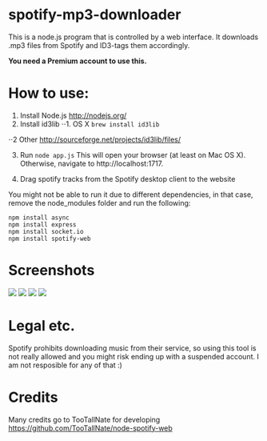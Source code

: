 spotify-mp3-downloader
======================

This is a node.js program that is controlled by a web interface. It downloads .mp3 files from Spotify and ID3-tags them accordingly.

**You need a Premium account to use this.**

# How to use:

1. Install Node.js http://nodejs.org/
2. Install id3lib
⋅⋅1. OS X
`brew install id3lib`

⋅⋅2 Other
http://sourceforge.net/projects/id3lib/files/

3. Run `node app.js`
This will open your browser (at least on Mac OS X). Otherwise, navigate to http://localhost:1717.

4. Drag spotify tracks from the Spotify desktop client to the website

You might not be able to run it due to different dependencies, in that case, remove the node_modules folder and run the following:

```
npm install async
npm install express
npm install socket.io
npm install spotify-web
```

# Screenshots
![](http://i.imgur.com/4jSZ7HX.png)
![](http://i.imgur.com/z976IIY.png)
![](http://i.imgur.com/xGZPkIV.png)
![](http://i.imgur.com/7uSE4ns.png)


# Legal etc.
Spotify prohibits downloading music from their service, so using this tool is not really allowed and you might risk ending up with a suspended account. I am not resposible for any of that :)

# Credits
Many credits go to TooTallNate for developing https://github.com/TooTallNate/node-spotify-web
